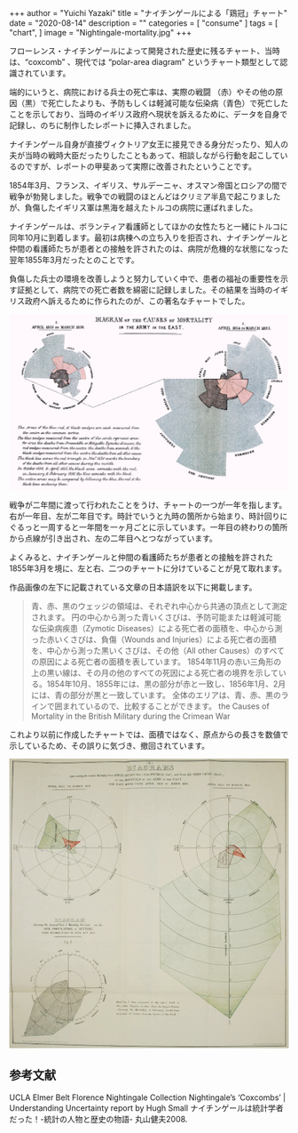 +++
author = "Yuichi Yazaki"
title = "ナイチンゲールによる「鶏冠」チャート"
date = "2020-08-14"
description = ""
categories = [
    "consume"
]
tags = [
    "chart",
]
image = "Nightingale-mortality.jpg"
+++

フローレンス・ナイチンゲールによって開発された歴史に残るチャート、当時は、“coxcomb” 、現代では “polar-area diagram” というチャート類型として認識されています。

<!--more-->

端的にいうと、病院における兵士の死亡率は、実際の戦闘 （赤）やその他の原因（黒）で死亡したよりも、予防もしくは軽減可能な伝染病（青色）で死亡したことを示しており、当時のイギリス政府へ現状を訴えるために、データを自身で記録し、のちに制作したレポートに挿入されました。

ナイチンゲール自身が直接ヴィクトリア女王に接見できる身分だったり、知人の夫が当時の戦時大臣だったりしたこともあって、相談しながら行動を起こしているのですが、レポートの甲斐あって実際に改善されたということです。

1854年3月、フランス、イギリス、サルデーニャ、オスマン帝国とロシアの間で戦争が勃発しました。戦争での戦闘のほとんどはクリミア半島で起こりましたが、負傷したイギリス軍は黒海を越えたトルコの病院に運ばれました。

ナイチンゲールは、ボランティア看護師としてほかの女性たちと一緒にトルコに同年10月に到着します。最初は病棟への立ち入りを拒否され、ナイチンゲールと仲間の看護師たちが患者との接触を許されたのは、病院が危機的な状態になった翌年1855年3月だったとのことです。

負傷した兵士の環境を改善しようと努力していく中で、患者の福祉の重要性を示す証拠として、病院での死亡者数を綿密に記録しました。その結果を当時のイギリス政府へ訴えるために作られたのが、この著名なチャートでした。

![クリミア戦争におけるイギリス軍の死亡原因](Nightingale-mortality.jpg)

戦争が二年間に渡って行われたことをうけ、チャートの一つが一年を指します。右が一年目、左が二年目です。時計でいうと九時の箇所から始まり、時計回りにぐるっと一周すると一年間を一ヶ月ごとに示しています。一年目の終わりの箇所から点線が引き出され、左の二年目へとつながっています。

よくみると、ナイチンゲールと仲間の看護師たちが患者との接触を許された1855年3月を境に、左と右、二つのチャートに分けていることが見て取れます。

作品画像の左下に記載されている文章の日本語訳を以下に掲載します。

> 青、赤、黒のウェッジの領域は、それぞれ中心から共通の頂点として測定されます。
> 円の中心から測った青いくさびは、予防可能または軽減可能な伝染病疾患（Zymotic Diseases）による死亡者の面積を、中心から測った赤いくさびは、負傷（Wounds and Injuries）による死亡者の面積を、中心から測った黒いくさびは、その他（All other Causes）のすべての原因による死亡者の面積を表しています。
> 1854年11月の赤い三角形の上の黒い線は、その月の他のすべての死因による死亡者の境界を示している。1854年10月、1855年には、黒の部分が赤と一致し、1856年1月、2月には、青の部分が黒と一致しています。
> 全体のエリアは、青、赤、黒のラインで囲まれているので、比較することができます。
> the Causes of Mortality in the British Military during the Crimean War

これより以前に作成したチャートでは、面積ではなく、原点からの長さを数値で示しているため、その誤りに気づき、撤回されています。

![UCLA Elmer Belt Florence Nightingale Collection](bats_wing_diagram.jpg)



## 参考文献

UCLA Elmer Belt Florence Nightingale Collection
Nightingale’s ‘Coxcombs’ | Understanding Uncertainty
report by Hugh Small 
ナイチンゲールは統計学者だった！-統計の人物と歴史の物語- 丸山健夫2008.